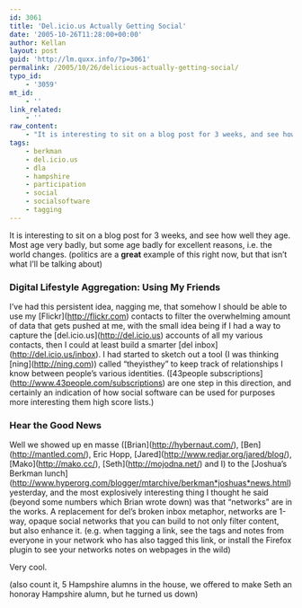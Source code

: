 ```yaml
---
id: 3061
title: 'Del.icio.us Actually Getting Social'
date: '2005-10-26T11:28:00+00:00'
author: Kellan
layout: post
guid: 'http://lm.quxx.info/?p=3061'
permalink: /2005/10/26/delicious-actually-getting-social/
typo_id:
    - '3059'
mt_id:
    - ''
link_related:
    - ''
raw_content:
    - "It is interesting to sit on a blog post for 3 weeks, and see how well they age.  Most age very badly, but some age badly for excellent reasons, i.e. the world changes. (politics are a **great** example of this right now, but that isn\\'t what I\\'ll be talking about)\r\n\r\n### Digital Lifestyle Aggregation:  Using My Friends \r\nI\\'ve had this persistent idea, nagging me, that somehow I should be able to use my [Flickr](http://flickr.com) contacts to filter the overwhelming amount of data that gets pushed at me, with the small idea being if I had a way to capture the [del.icio.us](http://del.icio.us) accounts of all my various contacts, then I could at least build a smarter [del inbox](http://del.icio.us/inbox).  I had started to sketch out a tool (I was thinking [ning](http://ning.com)) called \\\"theyisthey\\\" to keep track of relationships I know between people\\'s various identities. ([43people subscriptions](http://www.43people.com/subscriptions) are one step in this direction, and certainly an indication of how social software can be used for purposes more interesting them high score lists.)\r\n\r\n### Hear the Good News\r\nWell we showed up en masse ([Brian](http://hybernaut.com/), [Ben](http://mantled.com/), Eric Hopp, [Jared](http://www.redjar.org/jared/blog/), [Mako](http://mako.cc/), [Seth](http://mojodna.net/) and I) to the [Joshua\\'s Berkman lunch](http://www.hyperorg.com/blogger/mtarchive/berkman_joshuas_news.html) yesterday, and the most explosively interesting thing I thought he said (beyond some numbers which Brian wrote down) was that \\\"networks\\\" are in the works.  A replacement for del\\'s broken inbox metaphor, networks are 1-way, opaque social networks that you can build to not only filter content, but also enhance it. (e.g. when tagging a link, see the tags and notes from everyone in your network who has also tagged this link, or install the Firefox plugin to see your networks notes on webpages in the wild)\r\n\r\nVery cool.\r\n\r\n(also count it, 5 Hampshire alumns in the house, we offered to make Seth an honoray Hampshire alumn, but he turned us down)"
tags:
    - berkman
    - del.icio.us
    - dla
    - hampshire
    - participation
    - social
    - socialsoftware
    - tagging
---
```


It is interesting to sit on a blog post for 3 weeks, and see how well they age. Most age very badly, but some age badly for excellent reasons, i.e. the world changes. (politics are a **great** example of this right now, but that isn’t what I’ll be talking about)

### Digital Lifestyle Aggregation: Using My Friends

I’ve had this persistent idea, nagging me, that somehow I should be able to use my \[Flickr\](http://flickr.com) contacts to filter the overwhelming amount of data that gets pushed at me, with the small idea being if I had a way to capture the \[del.icio.us\](http://del.icio.us) accounts of all my various contacts, then I could at least build a smarter \[del inbox\](http://del.icio.us/inbox). I had started to sketch out a tool (I was thinking \[ning\](http://ning.com)) called “theyisthey” to keep track of relationships I know between people’s various identities. (\[43people subscriptions\](http://www.43people.com/subscriptions) are one step in this direction, and certainly an indication of how social software can be used for purposes more interesting them high score lists.)

### Hear the Good News

Well we showed up en masse (\[Brian\](http://hybernaut.com/), \[Ben\](http://mantled.com/), Eric Hopp, \[Jared\](http://www.redjar.org/jared/blog/), \[Mako\](http://mako.cc/), \[Seth\](http://mojodna.net/) and I) to the \[Joshua’s Berkman lunch\](http://www.hyperorg.com/blogger/mtarchive/berkman*joshuas*news.html) yesterday, and the most explosively interesting thing I thought he said (beyond some numbers which Brian wrote down) was that “networks” are in the works. A replacement for del’s broken inbox metaphor, networks are 1-way, opaque social networks that you can build to not only filter content, but also enhance it. (e.g. when tagging a link, see the tags and notes from everyone in your network who has also tagged this link, or install the Firefox plugin to see your networks notes on webpages in the wild)

Very cool.

(also count it, 5 Hampshire alumns in the house, we offered to make Seth an honoray Hampshire alumn, but he turned us down)